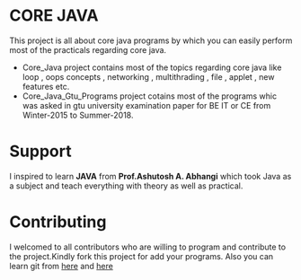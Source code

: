 # CORE JAVA
This project is all about core java programs by which you can easily perform most of the practicals regarding core java. 
- Core_Java project contains most of the topics regarding core java like loop , oops concepts , networking , multithrading , file , applet , new features etc.
- Core_Java_Gtu_Programs project cotains most of the programs whic was asked in gtu university examination paper for BE IT or CE from Winter-2015 to Summer-2018.

# Support
I inspired to learn **JAVA** from **Prof.Ashutosh A. Abhangi** which took Java as a subject and teach everything with theory as well as
practical.

# Contributing
I welcomed to all contributors who are willing to program and contribute to the project.Kindly fork this project for add your programs.
Also you can learn git from [here](https://www.youtube.com/watch?v=OdbBmvfThJY&list=PLsyeobzWxl7q2eaUkorLZExfd7qko9sZC&index=1) and [here](https://guides.github.com/activities/hello-world/)
